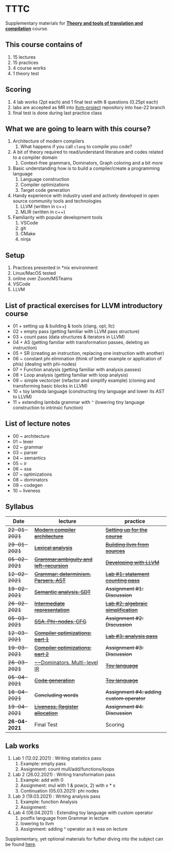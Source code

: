 # TTTC

Supplementary materials for [**Theory and tools of translation and compilation**](https://www.hse.ru/edu/courses/339578065) course.

## This course contains of

1. 15 lectures
1. 15 practices
1. 4 course works
1. 1 theory test

## Scoring

1. 4 lab works (2pt each) and 1 final test with 8 questions (0.25pt each)
1. labs are accepted as MR into [llvm-project]() repository into hse-22 branch
1. final test is done during last practice class

## What we are going to learn with this course?

1. Architecture of modern compilers
    1. What happens if you call `clang` to compile you code?
1. A bit of theory required to read/understand literature and codes related to a compiler domain
    1. Context-free grammars, Dominators, Graph coloring and a bit more
1. Basic understanding how is to build a compiler/create a programming language
    1. Language construction
    1. Compiler optimizations
    1. Target code generation
1. Handy experience with industry used and actively developed in open source community tools and technologies
    1. LLVM (written in c++)
    1. MLIR (written in c++)
1. Familiarity with popular development tools
    1. VSCode
    1. git
    1. CMake
    1. ninja

## Setup

1. Practices presented in \*nix environment
1. Linux/MacOS tested
1. online over Zoom/MSTeams
1. VSCode
1. LLVM

## List of practical exercises for LLVM introductory course

- 01 + setting up & building & tools (clang, opt, llc)
- 02 + empty pass (getting familiar with LLVM pass structure)
- 03 + count pass (data structures & iterators in LLVM)
- 04 + AS (getting familiar with transformation passes, deleting an instruction)
- 05 + SR (creating an instruction, replacing one instruction with another)
- 06 ~ constant phi elimination (think of better example or application of phis) (dealing with phi-nodes)
- 07 + Function analysis (getting familiar with analysis passes)
- 08 + Loop analysis (getting familiar with loop analysis)
- 09 ~ simple vectorizer (refactor and simplify example) (cloning and transforming basic blocks in LLVM)
- 10 + toy lambda language (constructing tiny language and lower its AST to LLVM)
- 11 + extending lambda grammar with `^` (lowering tiny language construction to intrinsic function)

## List of lecture notes

- 00 ~ architecture
- 01 ~ lexer
- 02 ~ grammar
- 03 ~ parser
- 04 ~ semantics
- 05 ~ ir
- 06 ~ ssa
- 07 ~ optimizations
- 08 ~ dominators
- 09 ~ codegen
- 10 ~ liveness

## Syllabus

| Date         | lecture                                                           | practice                                                           |
| ------------ | ----------------------------------------------------------------- | ------------------------------------------------------------------ |
|~~22-01-2021~~| [~~Modern compiler architecture~~](lectures/0-architecture.md)    | [~~Setting up for the course~~](practices/p0/assignment.md)        |
|~~29-01-2021~~| [~~Lexical analysis~~](lectures/1-lexer.md)                       | [~~Building llvm from sources~~](practices/p1/assignment.md)       |
|~~05-02-2021~~| [~~Grammar:ambiguity and left-recursion~~](lectures/2-grammar.md) | [~~Developing with LLVM~~](practices/p2/assignment.md)             |
|~~12-02-2021~~| [~~Grammar: determinism. Parsers. AST~~](lectures/3-parser.md)    | [~~Lab #1: statement counting pass~~](practices/p3/assignment.md)  |
|~~19-02-2021~~| [~~Semantic analysis. SDT~~](lectures/4-semantic.md)              | ~~Assignment #1: Discussion~~                                      |
|~~26-02-2021~~| [~~Intermediate representation~~](lectures/5-ir.md)               | [~~Lab #2: algebraic simplification~~](practices/p4/assignment.md) |
|~~05-03-2021~~| [~~SSA, Phi-nodes, CFG~~](lectures/6-ssa.md)                      | ~~Assignment #2: Discussion~~                                      |
|~~12-03-2021~~| [~~Compiler optimizations: part 1~~](lectures/7-optimizations.md) | [~~Lab #3: analysis pass~~](practices/p5/assignment.md)            |
|~~19-03-2021~~| [~~Compiler optimizations: part 2~~](lectures/7-optimizations.md) | ~~Assignment #3: Discussion~~                                      |
|~~26-03-2021~~| [~~Dominators. Multi-level IR](lectures/8-dominators.md)          | [~~Toy language~~](practices/p6/assignment.md)                     |
|~~05-04-2021~~| [~~Code generation~~](lectures/9-codegen.md)                      | [~~Toy language~~](practices/p6/assignment.md)                     |
|~~16-04-2021~~| ~~Concluding words~~                                              | ~~Assignment #4: adding custom operator~~                          |
|~~19-04-2021~~| [~~Liveness. Register allocation~~](lectures/10-liveness.md)      | ~~Assignment #4: Discussion~~                                      |
|**26-04-2021**| Final Test                                                        | Scoring                                                            |

## Lab works

1. Lab 1 (12.02.2021) : Writing statistics pass
    1. Example: empty pass
    1. Assignment: count mull/add/functions/loops
1. Lab 2 (26.02.2021) : Writing transformation pass
    1. Example: add with 0
    1. Assignment: mul with 1 & pow(x, 2) with x * x
    1. Continuation (05.03.2021): phi nodes
1. Lab 3 (19.03.2021) : Writing analysis pass
    1. Example: function Analysis
    1. Assignment:
1. Lab 4 (06.04.2021) : Extending toy language with custom operator
    1. postfix language from Grammar in lecture
    1. lowering to llvm
    1. Assignment: adding ^ operator as it was on lecture



Supplementary, yet optional materials for futher diving into the subject can be found [here](links.md).
